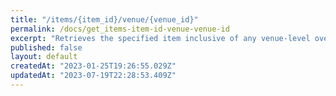 ```yaml
---
title: "/items/{item_id}/venue/{venue_id}"
permalink: /docs/get_items-item-id-venue-venue-id
excerpt: "Retrieves the specified item inclusive of any venue-level overrides"
published: false
layout: default
createdAt: "2023-01-25T19:26:55.029Z"
updatedAt: "2023-07-19T22:28:53.409Z"
---
```

